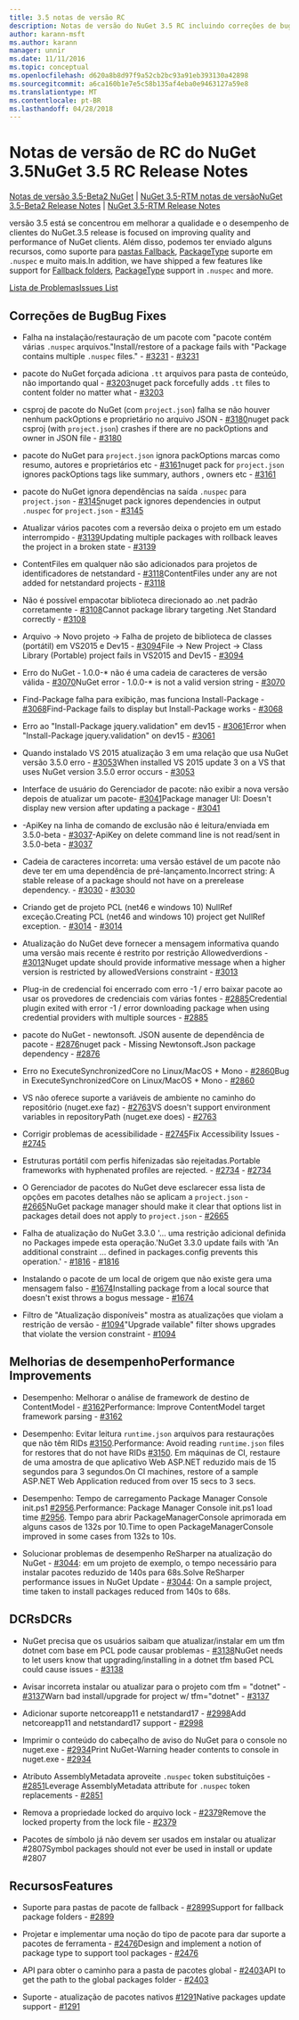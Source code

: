 ```yaml
---
title: 3.5 notas de versão RC
description: Notas de versão do NuGet 3.5 RC incluindo correções de bugs, problemas conhecidos, recursos adicionados e DCRs.
author: karann-msft
ms.author: karann
manager: unnir
ms.date: 11/11/2016
ms.topic: conceptual
ms.openlocfilehash: d620a8b8d97f9a52cb2bc93a91eb393130a42898
ms.sourcegitcommit: a6ca160b1e7e5c58b135af4eba0e9463127a59e8
ms.translationtype: MT
ms.contentlocale: pt-BR
ms.lasthandoff: 04/28/2018
---
```

# <a name="nuget-35-rc-release-notes"></a><span data-ttu-id="fff1a-103">Notas de versão de RC do NuGet 3.5</span><span class="sxs-lookup"><span data-stu-id="fff1a-103">NuGet 3.5 RC Release Notes</span></span>

<span data-ttu-id="fff1a-104">[Notas de versão 3.5-Beta2 NuGet](../release-notes/nuget-3.5-Beta2.md) | [NuGet 3.5-RTM notas de versão](../release-notes/nuget-3.5-RTM.md)</span><span class="sxs-lookup"><span data-stu-id="fff1a-104">[NuGet 3.5-Beta2 Release Notes](../release-notes/nuget-3.5-Beta2.md) | [NuGet 3.5-RTM Release Notes](../release-notes/nuget-3.5-RTM.md)</span></span>

<span data-ttu-id="fff1a-105">versão 3.5 está se concentrou em melhorar a qualidade e o desempenho de clientes do NuGet.</span><span class="sxs-lookup"><span data-stu-id="fff1a-105">3.5 release is focused on improving quality and performance of NuGet clients.</span></span> <span data-ttu-id="fff1a-106">Além disso, podemos ter enviado alguns recursos, como suporte para [pastas Fallback](https://github.com/NuGet/Home/issues/2899), [PackageType](https://github.com/NuGet/Home/issues/2476) suporte em `.nuspec` e muito mais.</span><span class="sxs-lookup"><span data-stu-id="fff1a-106">In addition, we have shipped a few features like support for [Fallback folders](https://github.com/NuGet/Home/issues/2899), [PackageType](https://github.com/NuGet/Home/issues/2476) support in `.nuspec` and more.</span></span>

[<span data-ttu-id="fff1a-107">Lista de Problemas</span><span class="sxs-lookup"><span data-stu-id="fff1a-107">Issues List</span></span>](https://github.com/NuGet/Home/issues?q=is%3Aissue+is%3Aclosed+milestone%3A%223.5%20RC")

## <a name="bug-fixes"></a><span data-ttu-id="fff1a-108">Correções de Bug</span><span class="sxs-lookup"><span data-stu-id="fff1a-108">Bug Fixes</span></span>

* <span data-ttu-id="fff1a-109">Falha na instalação/restauração de um pacote com "pacote contém várias `.nuspec` arquivos."</span><span class="sxs-lookup"><span data-stu-id="fff1a-109">Install/restore of a package fails with "Package contains multiple `.nuspec` files."</span></span><span data-ttu-id="fff1a-110"> - [#3231](https://github.com/NuGet/Home/issues/3231)</span><span class="sxs-lookup"><span data-stu-id="fff1a-110"> - [#3231](https://github.com/NuGet/Home/issues/3231)</span></span>

* <span data-ttu-id="fff1a-111">pacote do NuGet forçada adiciona `.tt` arquivos para pasta de conteúdo, não importando qual - [#3203](https://github.com/NuGet/Home/issues/3203)</span><span class="sxs-lookup"><span data-stu-id="fff1a-111">nuget pack forcefully adds `.tt` files to content folder no matter what - [#3203](https://github.com/NuGet/Home/issues/3203)</span></span>

* <span data-ttu-id="fff1a-112">csproj de pacote do NuGet (com `project.json`) falha se não houver nenhum packOptions e proprietário no arquivo JSON - [#3180](https://github.com/NuGet/Home/issues/3180)</span><span class="sxs-lookup"><span data-stu-id="fff1a-112">nuget pack csproj (with `project.json`) crashes if there are no packOptions and owner in JSON file - [#3180](https://github.com/NuGet/Home/issues/3180)</span></span>

* <span data-ttu-id="fff1a-113">pacote do NuGet para `project.json` ignora packOptions marcas como resumo, autores e proprietários etc - [#3161](https://github.com/NuGet/Home/issues/3161)</span><span class="sxs-lookup"><span data-stu-id="fff1a-113">nuget pack for `project.json` ignores packOptions tags like summary, authors , owners etc - [#3161](https://github.com/NuGet/Home/issues/3161)</span></span>

* <span data-ttu-id="fff1a-114">pacote do NuGet ignora dependências na saída `.nuspec` para `project.json`  -  [#3145](https://github.com/NuGet/Home/issues/3145)</span><span class="sxs-lookup"><span data-stu-id="fff1a-114">nuget pack ignores dependencies in output `.nuspec` for `project.json` - [#3145](https://github.com/NuGet/Home/issues/3145)</span></span>

* <span data-ttu-id="fff1a-115">Atualizar vários pacotes com a reversão deixa o projeto em um estado interrompido - [#3139](https://github.com/NuGet/Home/issues/3139)</span><span class="sxs-lookup"><span data-stu-id="fff1a-115">Updating multiple packages with rollback leaves the project in a broken state - [#3139](https://github.com/NuGet/Home/issues/3139)</span></span>

* <span data-ttu-id="fff1a-116">ContentFiles em qualquer não são adicionados para projetos de identificadores de netstandard - [#3118](https://github.com/NuGet/Home/issues/3118)</span><span class="sxs-lookup"><span data-stu-id="fff1a-116">ContentFiles under any are not added for netstandard projects - [#3118](https://github.com/NuGet/Home/issues/3118)</span></span>

* <span data-ttu-id="fff1a-117">Não é possível empacotar biblioteca direcionado ao .net padrão corretamente - [#3108](https://github.com/NuGet/Home/issues/3108)</span><span class="sxs-lookup"><span data-stu-id="fff1a-117">Cannot package library targeting .Net Standard correctly - [#3108](https://github.com/NuGet/Home/issues/3108)</span></span>

* <span data-ttu-id="fff1a-118">Arquivo -> Novo projeto -> Falha de projeto de biblioteca de classes (portátil) em VS2015 e Dev15 - [#3094](https://github.com/NuGet/Home/issues/3094)</span><span class="sxs-lookup"><span data-stu-id="fff1a-118">File -> New Project -> Class Library (Portable) project fails in VS2015 and Dev15 - [#3094](https://github.com/NuGet/Home/issues/3094)</span></span>

* <span data-ttu-id="fff1a-119">Erro do NuGet - 1.0.0-\* não é uma cadeia de caracteres de versão válida - [#3070](https://github.com/NuGet/Home/issues/3070)</span><span class="sxs-lookup"><span data-stu-id="fff1a-119">NuGet error - 1.0.0-\* is not a valid version string - [#3070](https://github.com/NuGet/Home/issues/3070)</span></span>

* <span data-ttu-id="fff1a-120">Find-Package falha para exibição, mas funciona Install-Package - [#3068](https://github.com/NuGet/Home/issues/3068)</span><span class="sxs-lookup"><span data-stu-id="fff1a-120">Find-Package fails to display but Install-Package works - [#3068](https://github.com/NuGet/Home/issues/3068)</span></span>

* <span data-ttu-id="fff1a-121">Erro ao "Install-Package jquery.validation" em dev15 - [#3061](https://github.com/NuGet/Home/issues/3061)</span><span class="sxs-lookup"><span data-stu-id="fff1a-121">Error when "Install-Package jquery.validation" on dev15 - [#3061](https://github.com/NuGet/Home/issues/3061)</span></span>

* <span data-ttu-id="fff1a-122">Quando instalado VS 2015 atualização 3 em uma relação que usa NuGet versão 3.5.0 erro - [#3053](https://github.com/NuGet/Home/issues/3053)</span><span class="sxs-lookup"><span data-stu-id="fff1a-122">When installed VS 2015 update 3 on a VS that uses NuGet version 3.5.0 error occurs - [#3053](https://github.com/NuGet/Home/issues/3053)</span></span>

* <span data-ttu-id="fff1a-123">Interface de usuário do Gerenciador de pacote: não exibir a nova versão depois de atualizar um pacote- [#3041](https://github.com/NuGet/Home/issues/3041)</span><span class="sxs-lookup"><span data-stu-id="fff1a-123">Package manager UI: Doesn't display new version after updating a package - [#3041](https://github.com/NuGet/Home/issues/3041)</span></span>

* <span data-ttu-id="fff1a-124">-ApiKey na linha de comando de exclusão não é leitura/enviada em 3.5.0-beta - [#3037](https://github.com/NuGet/Home/issues/3037)</span><span class="sxs-lookup"><span data-stu-id="fff1a-124">-ApiKey on delete command line is not read/sent in 3.5.0-beta - [#3037](https://github.com/NuGet/Home/issues/3037)</span></span>

* <span data-ttu-id="fff1a-125">Cadeia de caracteres incorreta: uma versão estável de um pacote não deve ter em uma dependência de pré-lançamento.</span><span class="sxs-lookup"><span data-stu-id="fff1a-125">Incorrect string: A stable release of a package should not have on a prerelease dependency.</span></span><span data-ttu-id="fff1a-126"> - [#3030](https://github.com/NuGet/Home/issues/3030)</span><span class="sxs-lookup"><span data-stu-id="fff1a-126"> - [#3030](https://github.com/NuGet/Home/issues/3030)</span></span>

* <span data-ttu-id="fff1a-127">Criando get de projeto PCL (net46 e windows 10) NullRef exceção.</span><span class="sxs-lookup"><span data-stu-id="fff1a-127">Creating PCL (net46 and windows 10) project get NullRef exception.</span></span><span data-ttu-id="fff1a-128"> - [#3014](https://github.com/NuGet/Home/issues/3014)</span><span class="sxs-lookup"><span data-stu-id="fff1a-128"> - [#3014](https://github.com/NuGet/Home/issues/3014)</span></span>

* <span data-ttu-id="fff1a-129">Atualização do NuGet deve fornecer a mensagem informativa quando uma versão mais recente é restrito por restrição Allowedverdions - [#3013](https://github.com/NuGet/Home/issues/3013)</span><span class="sxs-lookup"><span data-stu-id="fff1a-129">Nuget update should provide informative message when a higher version is restricted by allowedVersions constraint - [#3013](https://github.com/NuGet/Home/issues/3013)</span></span>

* <span data-ttu-id="fff1a-130">Plug-in de credencial foi encerrado com erro -1 / erro baixar pacote ao usar os provedores de credenciais com várias fontes - [#2885](https://github.com/NuGet/Home/issues/2885)</span><span class="sxs-lookup"><span data-stu-id="fff1a-130">Credential plugin exited with error -1 / error downloading package when using credential providers with multiple sources - [#2885](https://github.com/NuGet/Home/issues/2885)</span></span>

* <span data-ttu-id="fff1a-131">pacote do NuGet - newtonsoft. JSON ausente de dependência de pacote - [#2876](https://github.com/NuGet/Home/issues/2876)</span><span class="sxs-lookup"><span data-stu-id="fff1a-131">nuget pack - Missing Newtonsoft.Json package dependency - [#2876](https://github.com/NuGet/Home/issues/2876)</span></span>

* <span data-ttu-id="fff1a-132">Erro no ExecuteSynchronizedCore no Linux/MacOS + Mono - [#2860](https://github.com/NuGet/Home/issues/2860)</span><span class="sxs-lookup"><span data-stu-id="fff1a-132">Bug in ExecuteSynchronizedCore on Linux/MacOS + Mono - [#2860](https://github.com/NuGet/Home/issues/2860)</span></span>

* <span data-ttu-id="fff1a-133">VS não oferece suporte a variáveis de ambiente no caminho do repositório (nuget.exe faz) - [#2763](https://github.com/NuGet/Home/issues/2763)</span><span class="sxs-lookup"><span data-stu-id="fff1a-133">VS doesn't support environment variables in repositoryPath (nuget.exe does) - [#2763](https://github.com/NuGet/Home/issues/2763)</span></span>

* <span data-ttu-id="fff1a-134">Corrigir problemas de acessibilidade - [#2745](https://github.com/NuGet/Home/issues/2745)</span><span class="sxs-lookup"><span data-stu-id="fff1a-134">Fix Accessibility Issues - [#2745](https://github.com/NuGet/Home/issues/2745)</span></span>

* <span data-ttu-id="fff1a-135">Estruturas portátil com perfis hifenizadas são rejeitadas.</span><span class="sxs-lookup"><span data-stu-id="fff1a-135">Portable frameworks with hyphenated profiles are rejected.</span></span><span data-ttu-id="fff1a-136"> - [#2734](https://github.com/NuGet/Home/issues/2734)</span><span class="sxs-lookup"><span data-stu-id="fff1a-136"> - [#2734](https://github.com/NuGet/Home/issues/2734)</span></span>

* <span data-ttu-id="fff1a-137">O Gerenciador de pacotes do NuGet deve esclarecer essa lista de opções em pacotes detalhes não se aplicam a `project.json`  -  [#2665](https://github.com/NuGet/Home/issues/2665)</span><span class="sxs-lookup"><span data-stu-id="fff1a-137">NuGet package manager should make it clear that options list in packages detail does not apply to `project.json` - [#2665](https://github.com/NuGet/Home/issues/2665)</span></span>

* <span data-ttu-id="fff1a-138">Falha de atualização do NuGet 3.3.0 '... uma restrição adicional definida no Packages impede esta operação.'</span><span class="sxs-lookup"><span data-stu-id="fff1a-138">NuGet 3.3.0 update fails with 'An additional constraint ... defined in packages.config prevents this operation.'</span></span><span data-ttu-id="fff1a-139"> - [#1816](https://github.com/NuGet/Home/issues/1816)</span><span class="sxs-lookup"><span data-stu-id="fff1a-139"> - [#1816](https://github.com/NuGet/Home/issues/1816)</span></span>

* <span data-ttu-id="fff1a-140">Instalando o pacote de um local de origem que não existe gera uma mensagem falso - [#1674](https://github.com/NuGet/Home/issues/1674)</span><span class="sxs-lookup"><span data-stu-id="fff1a-140">Installing package from a local source that doesn't exist throws a bogus message - [#1674](https://github.com/NuGet/Home/issues/1674)</span></span>

* <span data-ttu-id="fff1a-141">Filtro de "Atualização disponíveis" mostra as atualizações que violam a restrição de versão - [#1094](https://github.com/NuGet/Home/issues/1094)</span><span class="sxs-lookup"><span data-stu-id="fff1a-141">"Upgrade vailable" filter shows upgrades that violate the version constraint - [#1094](https://github.com/NuGet/Home/issues/1094)</span></span>

## <a name="performance-improvements"></a><span data-ttu-id="fff1a-142">Melhorias de desempenho</span><span class="sxs-lookup"><span data-stu-id="fff1a-142">Performance Improvements</span></span>

* <span data-ttu-id="fff1a-143">Desempenho: Melhorar o análise de framework de destino de ContentModel - [#3162](https://github.com/NuGet/Home/issues/3162)</span><span class="sxs-lookup"><span data-stu-id="fff1a-143">Performance: Improve ContentModel target framework parsing - [#3162](https://github.com/NuGet/Home/issues/3162)</span></span>

* <span data-ttu-id="fff1a-144">Desempenho: Evitar leitura `runtime.json` arquivos para restaurações que não têm RIDs [#3150](https://github.com/NuGet/Home/issues/3150).</span><span class="sxs-lookup"><span data-stu-id="fff1a-144">Performance: Avoid reading `runtime.json` files for restores that do not have RIDs [#3150](https://github.com/NuGet/Home/issues/3150).</span></span> <span data-ttu-id="fff1a-145">Em máquinas de CI, restaure de uma amostra de que aplicativo Web ASP.NET reduzido mais de 15 segundos para 3 segundos.</span><span class="sxs-lookup"><span data-stu-id="fff1a-145">On CI machines, restore of a sample ASP.NET Web Application reduced from over 15 secs to 3 secs.</span></span>

* <span data-ttu-id="fff1a-146">Desempenho: Tempo de carregamento Package Manager Console init.ps1 [#2956](https://github.com/NuGet/Home/issues/2956).</span><span class="sxs-lookup"><span data-stu-id="fff1a-146">Performance: Package Manager Console init.ps1 load time [#2956](https://github.com/NuGet/Home/issues/2956).</span></span> <span data-ttu-id="fff1a-147">Tempo para abrir PackageManagerConsole aprimorada em alguns casos de 132s por 10.</span><span class="sxs-lookup"><span data-stu-id="fff1a-147">Time to open PackageManagerConsole improved in some cases from 132s to 10s.</span></span>

* <span data-ttu-id="fff1a-148">Solucionar problemas de desempenho ReSharper na atualização do NuGet - [#3044](https://github.com/NuGet/Home/issues/3044): em um projeto de exemplo, o tempo necessário para instalar pacotes reduzido de 140s para 68s.</span><span class="sxs-lookup"><span data-stu-id="fff1a-148">Solve ReSharper performance issues in NuGet Update - [#3044](https://github.com/NuGet/Home/issues/3044): On a sample project, time taken to install packages reduced from 140s to 68s.</span></span>

## <a name="dcrs"></a><span data-ttu-id="fff1a-149">DCRs</span><span class="sxs-lookup"><span data-stu-id="fff1a-149">DCRs</span></span>

* <span data-ttu-id="fff1a-150">NuGet precisa que os usuários saibam que atualizar/instalar em um tfm dotnet com base em PCL pode causar problemas - [#3138](https://github.com/NuGet/Home/issues/3138)</span><span class="sxs-lookup"><span data-stu-id="fff1a-150">NuGet needs to let users know that upgrading/installing in a dotnet tfm based PCL could cause issues - [#3138](https://github.com/NuGet/Home/issues/3138)</span></span>

* <span data-ttu-id="fff1a-151">Avisar incorreta instalar ou atualizar para o projeto com tfm = "dotnet" - [#3137](https://github.com/NuGet/Home/issues/3137)</span><span class="sxs-lookup"><span data-stu-id="fff1a-151">Warn bad install/upgrade for project w/ tfm="dotnet" - [#3137](https://github.com/NuGet/Home/issues/3137)</span></span>

* <span data-ttu-id="fff1a-152">Adicionar suporte netcoreapp11 e netstandard17 - [#2998](https://github.com/NuGet/Home/issues/2998)</span><span class="sxs-lookup"><span data-stu-id="fff1a-152">Add netcoreapp11 and netstandard17 support - [#2998](https://github.com/NuGet/Home/issues/2998)</span></span>

* <span data-ttu-id="fff1a-153">Imprimir o conteúdo do cabeçalho de aviso do NuGet para o console no nuget.exe - [#2934](https://github.com/NuGet/Home/issues/2934)</span><span class="sxs-lookup"><span data-stu-id="fff1a-153">Print NuGet-Warning header contents to console in nuget.exe - [#2934](https://github.com/NuGet/Home/issues/2934)</span></span>

* <span data-ttu-id="fff1a-154">Atributo AssemblyMetadata aproveite `.nuspec` token substituições - [#2851](https://github.com/NuGet/Home/issues/2851)</span><span class="sxs-lookup"><span data-stu-id="fff1a-154">Leverage AssemblyMetadata attribute for `.nuspec` token replacements - [#2851](https://github.com/NuGet/Home/issues/2851)</span></span>

* <span data-ttu-id="fff1a-155">Remova a propriedade locked do arquivo lock - [#2379](https://github.com/NuGet/Home/issues/2379)</span><span class="sxs-lookup"><span data-stu-id="fff1a-155">Remove the locked property from the lock file - [#2379](https://github.com/NuGet/Home/issues/2379)</span></span>

* <span data-ttu-id="fff1a-156">Pacotes de símbolo já não devem ser usados em instalar ou atualizar #2807</span><span class="sxs-lookup"><span data-stu-id="fff1a-156">Symbol packages should not ever be used in install or update #2807</span></span>

## <a name="features"></a><span data-ttu-id="fff1a-157">Recursos</span><span class="sxs-lookup"><span data-stu-id="fff1a-157">Features</span></span>

* <span data-ttu-id="fff1a-158">Suporte para pastas de pacote de fallback - [#2899](https://github.com/NuGet/Home/issues/2899)</span><span class="sxs-lookup"><span data-stu-id="fff1a-158">Support for fallback package folders - [#2899](https://github.com/NuGet/Home/issues/2899)</span></span>

* <span data-ttu-id="fff1a-159">Projetar e implementar uma noção do tipo de pacote para dar suporte a pacotes de ferramenta - [#2476](https://github.com/NuGet/Home/issues/2476)</span><span class="sxs-lookup"><span data-stu-id="fff1a-159">Design and implement a notion of package type to support tool packages - [#2476](https://github.com/NuGet/Home/issues/2476)</span></span>

* <span data-ttu-id="fff1a-160">API para obter o caminho para a pasta de pacotes global - [#2403](https://github.com/NuGet/Home/issues/2403)</span><span class="sxs-lookup"><span data-stu-id="fff1a-160">API to get the path to the global packages folder - [#2403](https://github.com/NuGet/Home/issues/2403)</span></span>

* <span data-ttu-id="fff1a-161">Suporte - atualização de pacotes nativos [#1291](https://github.com/NuGet/Home/issues/1291)</span><span class="sxs-lookup"><span data-stu-id="fff1a-161">Native packages update support - [#1291](https://github.com/NuGet/Home/issues/1291)</span></span>
